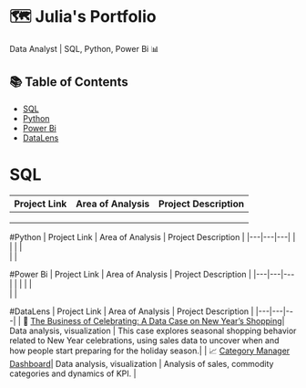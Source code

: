 # 🗺 Julia's Portfolio
Data Analyst | SQL, Python, Power Bi 📊

## 📚 Table of Contents
- [SQL](#sql)
- [Python](#python)
- [Power Bi](#powerbi)
- [DataLens](#datalens)

# SQL

| Project Link | Area of Analysis | Project Description | 
|---|---|---|
| | 
| |  
| |  

#Python
| Project Link | Area of Analysis | Project Description | 
|---|---|---|
| | 
| |  
| |  

#Power Bi
| Project Link | Area of Analysis | Project Description | 
|---|---|---|
| | 
| |  
| |  

#DataLens
| Project Link | Area of Analysis | Project Description | 
|---|---|---|
| 🎄 [The Business of Celebrating: A Data Case on New Year’s Shopping](https://github.com/Saintles/DataLens/blob/main/The%20Business%20of%20Celebrating%3A%20A%20Data%20Case%20on%20New%20Year%E2%80%99s%20Shopping.md)| Data analysis, visualization | This case explores seasonal shopping behavior related to New Year celebrations, using sales data to uncover when and how people start preparing for the holiday season.|
| 📈 [Category Manager Dashboard](https://github.com/Saintles/DataLens/blob/main/Category%20Manager%20Dashboard.md)| Data analysis, visualization | Analysis of sales, commodity categories and dynamics of KPI. | 


